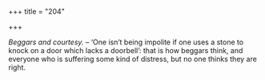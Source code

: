 +++
title = "204"

+++

*Beggars and courtesy.* – ‘One isn’t being impolite if one uses a stone to knock on a door which lacks a doorbell’: that is how beggars think, and everyone who is suffering some kind of distress, but no one thinks they are right.


